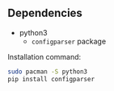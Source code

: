 Dependencies
------------

- python3
  - `configparser` package

Installation command:

```sh
sudo pacman -S python3
pip install configparser
```
